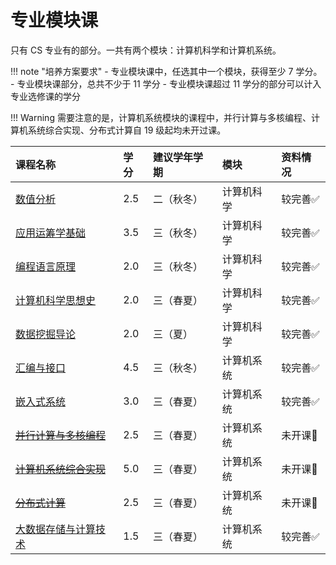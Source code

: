 # 专业模块课

只有 CS 专业有的部分。一共有两个模块：计算机科学和计算机系统。

!!! note "培养方案要求"
    - 专业模块课中，任选其中一个模块，获得至少 7 学分。
    - 专业模块课部分，总共不少于 11 学分
    - 专业模块课超过 11 学分的部分可以计入专业选修课的学分

!!! Warning 
    需要注意的是，计算机系统模块的课程中，并行计算与多核编程、计算机系统综合实现、分布式计算自 19 级起均未开过课。

<style>
.md-typeset table:not([class]) th {
    min-width: 1em;
}
</style>

<div style="text-align: center" markdown="1">

|课程名称|学分|建议学年学期|模块|资料情况|
|:--|:--|:--|:--|:--|
|[数值分析](numerical_analysis/)|2.5|二（秋冬）|计算机科学|较完善✅|
|[应用运筹学基础](applied_operations_research/)|3.5|三（秋冬）|计算机科学|较完善✅|
|[编程语言原理](principle_of_programming_languages)|2.0|三（秋冬）|计算机科学|较完善✅|
|[计算机科学思想史](history_of_cs_ideas/)|2.0|三（春夏）|计算机科学|较完善✅|
|[数据挖掘导论](data_mining/)|2.0|三（夏）|计算机科学|较完善✅|
|[汇编与接口](assembly_interface/)|4.5|三（秋冬）|计算机系统|较完善✅|
|[嵌入式系统](embedded_system/)|3.0|三（春夏）|计算机系统|较完善✅|
|[~~并行计算与多核编程~~](parallel_computing/)|2.5|三（春夏）|计算机系统|未开课🚫|
|[~~计算机系统综合实现~~](system_comprehensive_practice/)|5.0|三（春夏）|计算机系统|未开课🚫|
|[~~分布式计算~~](distributed_computing/)|2.5|三（春夏）|计算机系统|未开课🚫|
|[大数据存储与计算技术](big_data_storage/)|1.5|三（春夏）|计算机系统|较完善✅|

</div>